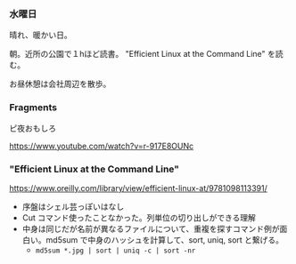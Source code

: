 ### 水曜日

晴れ、暖かい日。

朝。近所の公園で１hほど読書。
"Efficient Linux at the Command Line" を読む。

お昼休憩は会社周辺を散歩。

### Fragments

ピ夜おもしろ

https://www.youtube.com/watch?v=r-917E8OUNc

### "Efficient Linux at the Command Line"

https://www.oreilly.com/library/view/efficient-linux-at/9781098113391/

- 序盤はシェル芸っぽいはなし
- Cut コマンド使ったことなかった。列単位の切り出しができる理解
- 中身は同じだが名前が異なるファイルについて、重複を探すコマンド例が面白い。md5sum で中身のハッシュを計算して、sort, uniq, sort と繋げる。
    - `md5sum *.jpg | sort | uniq -c | sort -nr`